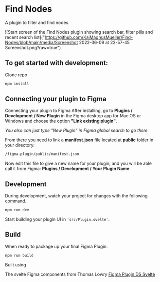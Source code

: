 # Find Nodes

A plugin to filter and find nodes. 

![Start screen of the Find Nodes plugin showing search bar, filter pills and recent search list]("https://github.com/KaiMagnusMueller/Find-Nodes/blob/main/media/Screenshot 2022-06-09 at 22-57-45 Screenshot.png?raw=true")


## To get started with development:

Clone repo

```bash
npm install
```

## Connecting your plugin to Figma

Connecting your plugin to Figma
After installing, go to **Plugins / Development / New Plugin** in the Figma desktop app for Mac OS or Windows and choose the option **"Link existing plugin"**.

_You also can just type "New Plugin" in Figma global search to go there_

From there you need to link a **manifest.json** file located at **public** folder in your directory:

```bash
/figma-plugin/public/manifest.json
```

Now edit this file to give a new name for your plugin, and you will be able call it from Figma: **Plugins / Development / Your Plugin Name**

## Development

During development, watch your project for changes with the following command.

```bash
npm run dev
```

Start building your plugin UI in `'src/Plugin.svelte'`.

## Build

When ready to package up your final Figma Plugin:

```bash
npm run build
```

Built using 

The svelte Figma components from Thomas Lowry [Figma Plugin DS Svelte](https://github.com/thomas-lowry/figma-plugin-ds-svelte)